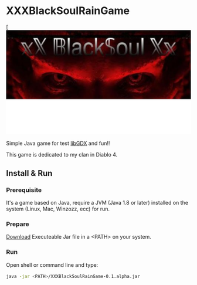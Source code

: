 # XXXBlackSoulRainGame
[![bgW](https://github.com/piergiuseppe82/XXXBlackSoulRainGame/blob/main/assets/images/bgW.png)

Simple Java game for test [libGDX][libGDX-url] and fun!!

This game is dedicated to my clan in Diablo 4.

## Install & Run

### Prerequisite

It's a game based on Java, require a JVM (Java 1.8 or later) installed on the system (Linux, Mac, Winzozz, ecc) for run.

### Prepare
[Download][dist-url] Executeable Jar file in a \<PATH\> on your system.


### Run

Open shell or command line and type:

``` sh
java -jar <PATH>/XXXBlackSoulRainGame-0.1.alpha.jar
```


[libGDX-url]: <https://libgdx.com/>
[dist-url]: <https://github.com/piergiuseppe82/XXXBlackSoulRainGame/blob/main/Distribution/XXXBlackSoulRainGame-0.1.alpha.jar>
